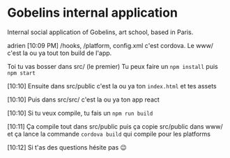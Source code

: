 # Gobelins internal application
Internal social application of Gobelins, art school, based in Paris.

adrien [10:09 PM]
/hooks, /platform, config.xml c'est cordova. Le www/ c'est la ou ya tout ton build de l'app.

Toi tu vas bosser dans src/ (le premier)
Tu peux faire un `npm install` puis `npm start`

[10:10]
Ensuite dans src/public c'est la ou ya ton `index.html` et tes assets

[10:10]
Puis dans src/src/ c'est la ou ya ton app react

[10:10]
Si tu veux compile, tu fais un `npm run build`

[10:11]
Ça compile tout dans src/public puis ça copie src/public dans www/ et ça lance la commande `cordova build` qui compile pour les platforms

[10:12]
Si t'as des questions hésite pas :wink:
